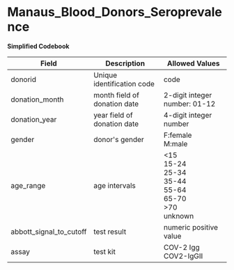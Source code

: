 # Manaus_Blood_Donors_Seroprevalence


**Simplified Codebook**

|Field|Description|Allowed Values|
|---|---|---|
|donorid|Unique identification code|code|
|donation_month|month field of donation date|2-digit integer number: 01-12|
|donation_year|year field of donation date|4-digit integer number|
|gender|donor's gender|F:female<br>M:male|
|age_range|age intervals|<15<br>15-24<br>25-34<br>35-44<br>55-64<br>65-70<br>>70<br>unknown|
|abbott_signal_to_cutoff| test result|numeric positive value|
|assay|test kit|COV-2 Igg<br>COV2-IgGII

